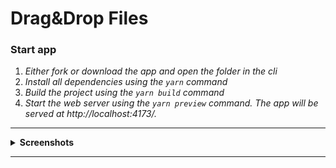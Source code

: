 # Drag&Drop Files

### **Start app**

1. _Either fork or download the app and open the folder in the cli_
2. _Install all dependencies using the `yarn` command_
3. _Build the project using the `yarn build` command_
4. _Start the web server using the `yarn preview` command. The app will be served at http://localhost:4173/._

---

 <details><summary><b>Screenshots</b></summary>    
  
<h3>Main</h3><img src="screenshots/main.png" ><hr>
<h3>Files</h3><img src="screenshots/files.png" >
</details>

---
